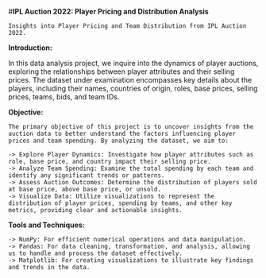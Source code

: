 #**IPL Auction 2022: Player Pricing and Distribution Analysis**

    Insights into Player Pricing and Team Distribution from IPL Auction 2022.

**Introduction:**

  In this data analysis project, we inquire into the dynamics of player auctions, exploring the relationships between player attributes and their selling prices. 
  The dataset under examination encompasses key details about the players, including their names, countries of origin, roles, base prices, selling prices, teams, bids, and team IDs.

**Objective:**

    The primary objective of this project is to uncover insights from the auction data to better understand the factors influencing player prices and team spending. By analyzing the dataset, we aim to:

    -> Explore Player Dynamics: Investigate how player attributes such as role, base price, and country impact their selling price.
    -> Analyze Team Spending: Examine the total spending by each team and identify any significant trends or patterns.
    -> Assess Auction Outcomes: Determine the distribution of players sold at base price, above base price, or unsold.
    -> Visualize Data: Utilize visualizations to represent the distribution of player prices, spending by teams, and other key metrics, providing clear and actionable insights.
		
**Tools and Techniques:**

    -> NumPy: For efficient numerical operations and data manipulation.
    -> Pandas: For data cleaning, transformation, and analysis, allowing us to handle and process the dataset effectively.
    -> Matplotlib: For creating visualizations to illustrate key findings and trends in the data.
